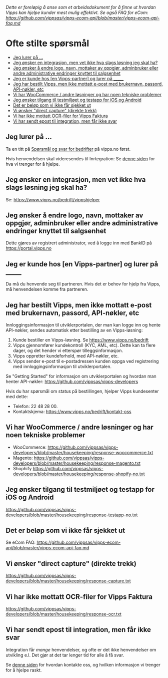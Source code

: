 _Dette er foreløpig å anse som et arbeidsdokument for å finne ut hvordan Vipps kan hjelpe
kunder mest mulig effektivt. Se også FAQ for eCom: https://github.com/vippsas/vipps-ecom-api/blob/master/vipps-ecom-api-faq.md_

# Ofte stilte spørsmål

- [Jeg lurer på ...](#jeg-lurer-p--)
- [Jeg ønsker en integrasjon, men vet ikke hva slags løsning jeg skal ha?](#jeg--nsker-en-integrasjon--men-vet-ikke-hva-slags-l-sning-jeg-skal-ha-)
- [Jeg ønsker å endre logo, navn, mottaker av oppgjør, adminbruker eller andre administrative endringer knyttet til salgsenhet](#jeg--nsker---endre-logo--navn--mottaker-av-oppgj-r--adminbruker-eller-andre-administrative-endringer-knyttet-til-salgsenhet)
- [Jeg er kunde hos [en Vipps-partner] og lurer på _____](#jeg-er-kunde-hos--en-vipps-partner--og-lurer-p-------)
- [Jeg har bestilt Vipps, men ikke mottatt e-post med brukernavn, passord, API-nøkler, etc](#jeg-har-bestilt-vipps--men-ikke-mottatt-e-post-med-brukernavn--passord--api-n-kler--etc)
- [Vi har WooCommerce / andre løsninger og har noen tekniske problemer](#vi-har-woocommerce---andre-l-sninger-og-har-noen-tekniske-problemer)
- [Jeg ønsker tilgang til testmiljøet og testapp for iOS og Android](#jeg--nsker-tilgang-til-testmilj-et-og-testapp-for-ios-og-android)
- [Det er beløp som vi ikke får sjekket ut](#det-er-bel-p-som-vi-ikke-f-r-sjekket-ut)
- [Vi ønsker "direct capture" (direkte trekk)](#vi--nsker--direct-capture---direkte-trekk-)
- [Vi har ikke mottatt OCR-filer for Vipps Faktura](#vi-har-ikke-mottatt-ocr-filer-for-vipps-faktura)
- [Vi har sendt epost til integration, men får ikke svar](#vi-har-sendt-epost-til-integration--men-f-r-ikke-svar)

## Jeg lurer på ...

Ta en titt på [Spørsmål og svar for bedrifter](https://www.vipps.no/sporsmal#bedriftspm) på vipps.no først.

Hvis henvendelsen skal videresendes til Inrtegration:
Se [denne siden](https://github.com/vippsas/vipps-developers/blob/master/contact.md) for hva vi trenger for å hjelpe.

## Jeg ønsker en integrasjon, men vet ikke hva slags løsning jeg skal ha?

Se: https://www.vipps.no/bedrift/vippshjelper

## Jeg ønsker å endre logo, navn, mottaker av oppgjør, adminbruker eller andre administrative endringer knyttet til salgsenhet

Dette gjøres av registrert administrator, ved å logge inn med BankID på https://portal.vipps.no

## Jeg er kunde hos [en Vipps-partner] og lurer på _____

Da må du henvende seg til partneren. Hvis det er behov for hjelp fra Vipps, må henvendelsen
komme fra partneren.

## Jeg har bestilt Vipps, men ikke mottatt e-post med brukernavn, passord, API-nøkler, etc

Innloggingsinformasjon til utviklerportalen, der man kan logge inn og hente API-nøkler, sendes automatisk etter bestilling av en Vipps-løsning:

1. Kunde bestiller en Vipps-løsning. Se https://www.vipps.no/bedrift
2. Vipps gjennomfører kundekontroll (KYC, AML, etc). Dette kan ta flere dager, og det hender vi etterspør tilleggsinformasjon.
3. Vipps oppretter kundeforhold, med API-nøkler, etc.
4. Vipps sender e-post til e-postadressen kunden oppga ved registrering med innloggingsinformasjon til utviklerportalen.

Se "Getting Started" for informasjon om utviklerportalen og hvordan man henter API-nøkler: https://github.com/vippsas/vipps-developers

Hvis du har spørsmål om status på bestillingen, hjelper Vipps kundesenter med dette:
* Telefon: 22 48 28 00.
* Kontaktskjema: https://www.vipps.no/bedrift/kontakt-oss

## Vi har WooCommerce / andre løsninger og har noen tekniske problemer

* WooCommerce: https://github.com/vippsas/vipps-developers/blob/master/housekeeping/response-woocommerce.txt
* Magento: https://github.com/vippsas/vipps-developers/blob/master/housekeeping/response-magento.txt
* Shophify https://github.com/vippsas/vipps-developers/blob/master/housekeeping/response-shopify-no.txt

## Jeg ønsker tilgang til testmiljøet og testapp for iOS og Android

https://github.com/vippsas/vipps-developers/blob/master/housekeeping/response-testapp-no.txt

## Det er beløp som vi ikke får sjekket ut

Se eCom FAQ: https://github.com/vippsas/vipps-ecom-api/blob/master/vipps-ecom-api-faq.md

## Vi ønsker "direct capture" (direkte trekk)

https://github.com/vippsas/vipps-developers/blob/master/housekeeping/response-capture.txt

## Vi har ikke mottatt OCR-filer for Vipps Faktura

https://github.com/vippsas/vipps-developers/blob/master/housekeeping/response-ocr.txt

## Vi har sendt epost til integration, men får ikke svar

Integration får _mange_ henvendelser, og ofte er det ikke henvendelser om utvikling e.l.
Det gjør at det tar lenger tid for alle å få svar.

Se [denne siden](https://github.com/vippsas/vipps-developers/blob/master/contact.md)
for hvordan kontakte oss, og hvilken informasjon vi trenger for å hjelpe raskt.
